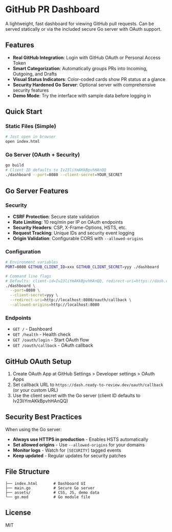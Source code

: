 # GitHub PR Dashboard

A lightweight, fast dashboard for viewing GitHub pull requests. Can be served statically or via the included secure Go server with OAuth support.

## Features

- **Real GitHub Integration**: Login with GitHub OAuth or Personal Access Token
- **Smart Categorization**: Automatically groups PRs into Incoming, Outgoing, and Drafts
- **Visual Status Indicators**: Color-coded cards show PR status at a glance
- **Security Hardened Go Server**: Optional server with comprehensive security features
- **Demo Mode**: Try the interface with sample data before logging in

## Quick Start

### Static Files (Simple)
```bash
# Just open in browser
open index.html
```

### Go Server (OAuth + Security)
```bash
go build
# Client ID defaults to Iv23liYmAKkBpvhHAnQQ
./dashboard --port=8080 --client-secret=YOUR_SECRET
```

## Go Server Features

### Security
- **CSRF Protection**: Secure state validation
- **Rate Limiting**: 10 req/min per IP on OAuth endpoints  
- **Security Headers**: CSP, X-Frame-Options, HSTS, etc.
- **Request Tracking**: Unique IDs and security event logging
- **Origin Validation**: Configurable CORS with `--allowed-origins`

### Configuration
```bash
# Environment variables
PORT=8080 GITHUB_CLIENT_ID=xxx GITHUB_CLIENT_SECRET=yyy ./dashboard

# Command line flags
# Defaults: client-id=Iv23liYmAKkBpvhHAnQQ, redirect-uri=https://dash.ready-to-review.dev/oauth/callback
./dashboard \
  --port=8080 \
  --client-secret=yyy \
  --redirect-uri=http://localhost:8080/oauth/callback \
  --allowed-origins=http://localhost:8080
```

### Endpoints
- `GET /` - Dashboard
- `GET /health` - Health check  
- `GET /oauth/login` - Start OAuth flow
- `GET /oauth/callback` - OAuth callback

## GitHub OAuth Setup

1. Create OAuth App at GitHub Settings > Developer settings > OAuth Apps
2. Set callback URL to `https://dash.ready-to-review.dev/oauth/callback` (or your custom URL)
3. Use the client secret with the Go server (client ID defaults to Iv23liYmAKkBpvhHAnQQ)

## Security Best Practices

When using the Go server:
- **Always use HTTPS in production** - Enables HSTS automatically
- **Set allowed origins** - Use `--allowed-origins` for your domains
- **Monitor logs** - Watch for `[SECURITY]` tagged events
- **Keep updated** - Regular updates for security patches

## File Structure

```
├── index.html       # Dashboard UI
├── main.go          # Secure Go server
├── assets/          # CSS, JS, demo data  
└── go.mod           # Go module file
```

## License

MIT